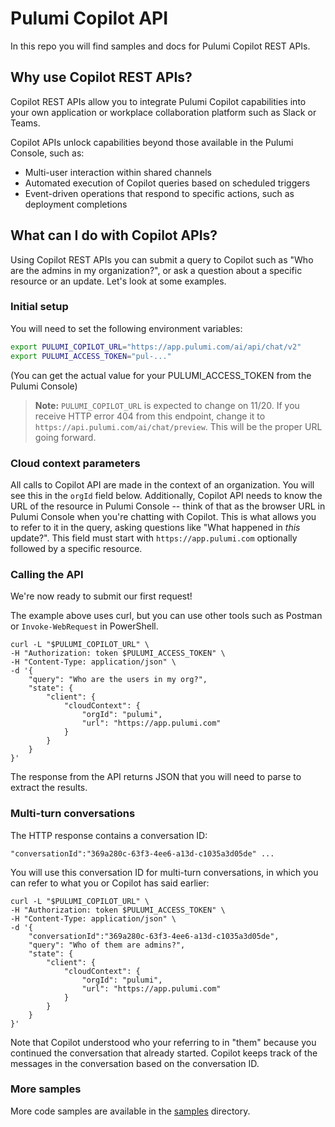 # Pulumi Copilot API

In this repo you will find samples and docs for Pulumi Copilot REST APIs.

## Why use Copilot REST APIs?

Copilot REST APIs allow you to integrate Pulumi Copilot capabilities into your own application or workplace collaboration platform such as Slack or Teams.

Copilot APIs unlock capabilities beyond those available in the Pulumi Console, such as:

-   Multi-user interaction within shared channels
-   Automated execution of Copilot queries based on scheduled triggers
-   Event-driven operations that respond to specific actions, such as deployment completions

## What can I do with Copilot APIs?

Using Copilot REST APIs you can submit a query to Copilot such as "Who are the admins in my organization?", or ask a question about a specific resource or an update. Let's look at some examples.

### Initial setup

You will need to set the following environment variables:

```bash
export PULUMI_COPILOT_URL="https://app.pulumi.com/ai/api/chat/v2"
export PULUMI_ACCESS_TOKEN="pul-..."
```

(You can get the actual value for your PULUMI_ACCESS_TOKEN from the Pulumi Console)

> **Note:**
> `PULUMI_COPILOT_URL` is expected to change on 11/20. If you receive HTTP error 404 from this endpoint, change it to `https://api.pulumi.com/ai/chat/preview`. This will be the proper URL going forward.

### Cloud context parameters

All calls to Copilot API are made in the context of an organization. You will see this in the `orgId` field below.
Additionally, Copilot API needs to know the URL of the resource in Pulumi Console -- think of that as the browser URL in Pulumi Console when you're chatting with Copilot. This is what allows you to refer to it in the query, asking questions like "What happened in _this_ update?". This field must start with `https://app.pulumi.com` optionally followed by a specific resource.

### Calling the API

We're now ready to submit our first request!

The example above uses curl, but you can use other tools such as Postman or `Invoke-WebRequest` in PowerShell.

```
curl -L "$PULUMI_COPILOT_URL" \
-H "Authorization: token $PULUMI_ACCESS_TOKEN" \
-H "Content-Type: application/json" \
-d '{
    "query": "Who are the users in my org?",
    "state": {
        "client": {
            "cloudContext": {
                "orgId": "pulumi",
                "url": "https://app.pulumi.com"
            }
        }
    }
}'
```

The response from the API returns JSON that you will need to parse to extract the results.

### Multi-turn conversations

The HTTP response contains a conversation ID:

```
"conversationId":"369a280c-63f3-4ee6-a13d-c1035a3d05de" ...
```

You will use this conversation ID for multi-turn conversations, in which you can refer to what you or Copilot has said earlier:

```
curl -L "$PULUMI_COPILOT_URL" \
-H "Authorization: token $PULUMI_ACCESS_TOKEN" \
-H "Content-Type: application/json" \
-d '{
    "conversationId":"369a280c-63f3-4ee6-a13d-c1035a3d05de",
    "query": "Who of them are admins?",
    "state": {
        "client": {
            "cloudContext": {
                "orgId": "pulumi",
                "url": "https://app.pulumi.com"
            }
        }
    }
}'
```

Note that Copilot understood who your referring to in "them" because you continued the conversation that already started. Copilot keeps track of the messages in the conversation based on the conversation ID.

### More samples

More code samples are available in the [samples](https://github.com/pulumi/copilot-api-samples/tree/main/samples) directory.
